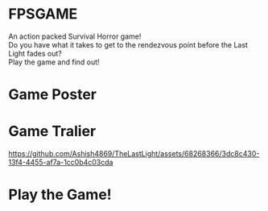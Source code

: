 # FPSGAME
An action packed Survival Horror game! <br/>
Do you have what it takes to get to the rendezvous point before the Last Light fades out? <br/>
Play the game and find out! <br/>

# Game Poster

# Game Tralier
https://github.com/Ashish4869/TheLastLight/assets/68268366/3dc8c430-13f4-4455-af7a-1cc0b4c03cda

# Play the Game!



